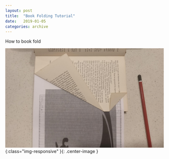 ```yaml
---
layout: post
title:  "Book Folding Tutorial"
date:   2019-01-05
categories: archive
---
```


How to book fold

![Book Folding](/images/book_1.jpg){:class="img-responsive" }{: .center-image }
